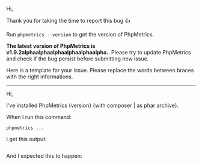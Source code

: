 Hi,

Thank you for taking the time to report this bug :+1:

Run `phpmetrics --version` to get the version of PhpMetrics. 

**The latest version of PhpMetrics is v1.9.2alphaalphaalphaalphaalphaalpha.**. Please try to update PhpMetrics and check if the bug persist before submitting new issue.
 
Here is a template for your issue. Please replace the words between braces with the right informations. 

---- 

Hi,

I've installed PhpMetrics {version} {with composer | as phar archive}.

When I run this command:

```
phpmetrics ...
```

I get this output:

```

```

And I expected this to happen:

```

```
